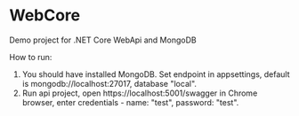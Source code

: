 # WebCore
Demo project for .NET Core WebApi and MongoDB

How to run:

1. You should have installed MongoDB. Set endpoint in appsettings, default is mongodb://localhost:27017, database "local".
2. Run api project, open https://localhost:5001/swagger in Chrome browser, enter credentials - name: "test", password: "test".
